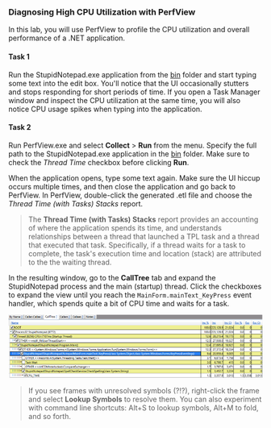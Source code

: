 ### Diagnosing High CPU Utilization with PerfView

In this lab, you will use PerfView to profile the CPU utilization and overall performance of a .NET application.

#### Task 1

Run the StupidNotepad.exe application from the [bin](bin/) folder and start typing some text into the edit box. You'll notice that the UI occasionally stutters and stops responding for short periods of time. If you open a Task Manager window and inspect the CPU utilization at the same time, you will also notice CPU usage spikes when typing into the application.

#### Task 2

Run PerfView.exe and select **Collect** > **Run** from the menu. Specify the full path to the StupidNotepad.exe application in the [bin](bin/) folder. Make sure to check the *Thread Time* checkbox before clicking **Run**.

When the application opens, type some text again. Make sure the UI hiccup occurs multiple times, and then close the application and go back to PerfView. In PerfView, double-click the generated .etl file and choose the *Thread Time (with Tasks) Stacks* report.

> The **Thread Time (with Tasks) Stacks** report provides an accounting of where the application spends its time, and understands relationships between a thread that launched a TPL task and a thread that executed that task. Specifically, if a thread waits for a task to complete, the task's execution time and location (stack) are attributed to the the waiting thread.

In the resulting window, go to the **CallTree** tab and expand the StupidNotepad process and the main (startup) thread. Click the checkboxes to expand the view until you reach the `MainForm.mainText_KeyPress` event handler, which spends quite a bit of CPU time and waits for a task.
 
![Screenshot of PerfView with the right call stack expanded](figure1.png)

> If you see frames with unresolved symbols (?!?), right-click the frame and select **Lookup Symbols** to resolve them. You can also experiment with command line shortcuts: Alt+S to lookup symbols, Alt+M to fold, and so forth.
